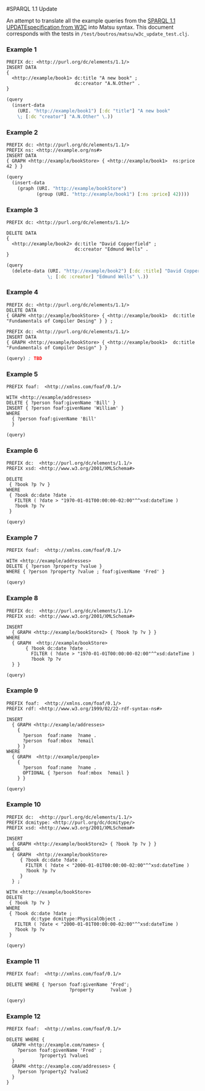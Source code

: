 #SPARQL 1.1 Update

An attempt to translate all the example queries from the [SPARQL 1.1  UPDATEspecification from W3C](http://www.w3.org/TR/sparql11-update/) into Matsu syntax. This document corresponds with the tests in `/test/boutros/matsu/w3c_update_test.clj`.

### Example 1

```sparql
PREFIX dc: <http://purl.org/dc/elements/1.1/>
INSERT DATA
{
  <http://example/book1> dc:title "A new book" ;
                         dc:creator "A.N.Other" .
}
```

```clojure
(query
  (insert-data
    (URI. "http://example/book1") [:dc "title"] "A new book"
    \; [:dc "creator"] "A.N.Other" \.))
```

### Example 2

```sparql
PREFIX dc: <http://purl.org/dc/elements/1.1/>
PREFIX ns: <http://example.org/ns#>
INSERT DATA
{ GRAPH <http://example/bookStore> { <http://example/book1>  ns:price  42 } }
```

```clojure
(query
  (insert-data
    (graph (URI. "http://example/bookStore")
           (group (URI. "http://example/book1") [:ns :price] 42))))
```

### Example 3

```sparql
PREFIX dc: <http://purl.org/dc/elements/1.1/>

DELETE DATA
{
  <http://example/book2> dc:title "David Copperfield" ;
                         dc:creator "Edmund Wells" .
}
```

```clojure
(query
  (delete-data (URI. "http://example/book2") [:dc :title] "David Copperfield"
               \; [:dc :creator] "Edmund Wells" \.))
```

### Example 4

```sparql
PREFIX dc: <http://purl.org/dc/elements/1.1/>
DELETE DATA
{ GRAPH <http://example/bookStore> { <http://example/book1>  dc:title  "Fundamentals of Compiler Desing" } } ;

PREFIX dc: <http://purl.org/dc/elements/1.1/>
INSERT DATA
{ GRAPH <http://example/bookStore> { <http://example/book1>  dc:title  "Fundamentals of Compiler Design" } }
```

```clojure
(query) ; TBD
```

### Example 5

```sparql
PREFIX foaf:  <http://xmlns.com/foaf/0.1/>

WITH <http://example/addresses>
DELETE { ?person foaf:givenName 'Bill' }
INSERT { ?person foaf:givenName 'William' }
WHERE
  { ?person foaf:givenName 'Bill'
  }
```

```clojure
(query)
```
### Example 6

```sparql
PREFIX dc:  <http://purl.org/dc/elements/1.1/>
PREFIX xsd: <http://www.w3.org/2001/XMLSchema#>

DELETE
 { ?book ?p ?v }
WHERE
 { ?book dc:date ?date .
   FILTER ( ?date > "1970-01-01T00:00:00-02:00"^^xsd:dateTime )
   ?book ?p ?v
 }
```

```clojure
(query)
```

### Example 7

```sparql
PREFIX foaf:  <http://xmlns.com/foaf/0.1/>

WITH <http://example/addresses>
DELETE { ?person ?property ?value }
WHERE { ?person ?property ?value ; foaf:givenName 'Fred' }

```

```clojure
(query)
```

### Example 8

```sparql
PREFIX dc:  <http://purl.org/dc/elements/1.1/>
PREFIX xsd: <http://www.w3.org/2001/XMLSchema#>

INSERT
  { GRAPH <http://example/bookStore2> { ?book ?p ?v } }
WHERE
  { GRAPH  <http://example/bookStore>
       { ?book dc:date ?date .
         FILTER ( ?date > "1970-01-01T00:00:00-02:00"^^xsd:dateTime )
         ?book ?p ?v
  } }
```

```clojure
(query)
```
### Example 9

```sparql
PREFIX foaf:  <http://xmlns.com/foaf/0.1/>
PREFIX rdf: <http://www.w3.org/1999/02/22-rdf-syntax-ns#>

INSERT
  { GRAPH <http://example/addresses>
    {
      ?person  foaf:name  ?name .
      ?person  foaf:mbox  ?email
    } }
WHERE
  { GRAPH  <http://example/people>
    {
      ?person  foaf:name  ?name .
      OPTIONAL { ?person  foaf:mbox  ?email }
    } }
```

```clojure
(query)
```
### Example 10

```sparql
PREFIX dc:  <http://purl.org/dc/elements/1.1/>
PREFIX dcmitype: <http://purl.org/dc/dcmitype/>
PREFIX xsd: <http://www.w3.org/2001/XMLSchema#>

INSERT
  { GRAPH <http://example/bookStore2> { ?book ?p ?v } }
WHERE
  { GRAPH  <http://example/bookStore>
     { ?book dc:date ?date .
       FILTER ( ?date < "2000-01-01T00:00:00-02:00"^^xsd:dateTime )
       ?book ?p ?v
     }
  } ;

WITH <http://example/bookStore>
DELETE
 { ?book ?p ?v }
WHERE
 { ?book dc:date ?date ;
         dc:type dcmitype:PhysicalObject .
   FILTER ( ?date < "2000-01-01T00:00:00-02:00"^^xsd:dateTime )
   ?book ?p ?v
 }
```

```clojure
(query)
```
### Example 11

```sparql
PREFIX foaf:  <http://xmlns.com/foaf/0.1/>

DELETE WHERE { ?person foaf:givenName 'Fred';
                       ?property      ?value }
```

```clojure
(query)
```

### Example 12

```sparql
PREFIX foaf:  <http://xmlns.com/foaf/0.1/>

DELETE WHERE {
  GRAPH <http://example.com/names> {
    ?person foaf:givenName 'Fred' ;
            ?property1 ?value1
  }
  GRAPH <http://example.com/addresses> {
    ?person ?property2 ?value2
  }
}
```

